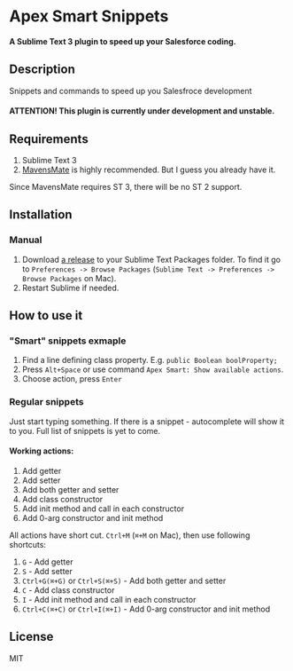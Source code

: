 # Apex Smart Snippets
#### A Sublime Text 3 plugin to speed up your Salesforce coding.

## Description
Snippets and commands to speed up you Salesfroce development

#### ATTENTION! This plugin is currently under development and unstable.

## Requirements
1. Sublime Text 3
2. [MavensMate](http://mavensmate.com/ "MavensMate") is highly recommended. But I guess you already have it.

Since MavensMate requires ST 3, there will be no ST 2 support.

## Installation
### Manual

1. Download [a release](https://github.com/nchursin/ApexSmartSnippets/releases "Releases page") to your Sublime Text Packages folder. To find it go to `Preferences -> Browse Packages` (`Sublime Text -> Preferences -> Browse Packages` on Mac).
2. Restart Sublime if needed.

## How to use it

### "Smart" snippets exmaple
1. Find a line defining class property. E.g.
```public Boolean boolProperty;```
2. Press `Alt+Space` or use command `Apex Smart: Show available actions`.
3. Choose action, press `Enter`

### Regular snippets
Just start typing something. If there is a snippet - autocomplete will show it to you. Full list of snippets is yet to come.

#### Working actions:

1. Add getter
2. Add setter
3. Add both getter and setter
4. Add class constructor
5. Add init method and call in each constructor
6. Add 0-arg constructor and init method

All actions have short cut. `Ctrl+M` (`⌘+M` on Mac), then use following shortcuts:
1. `G` - Add getter
2. `S` - Add setter
3. `Ctrl+G(⌘+G)` or `Ctrl+S(⌘+S)` - Add both getter and setter
4. `C` - Add class constructor
5. `I` - Add init method and call in each constructor
6. `Ctrl+C(⌘+C)` or `Ctrl+I(⌘+I)` - Add 0-arg constructor and init method

## License

MIT